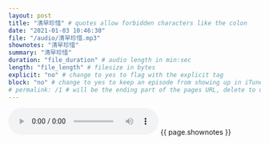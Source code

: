 ```yaml
---
layout: post
title: "清早珍惜" # quotes allow forbidden characters like the colon
date: "2021-01-03 10:46:30"
file: "/audio/清早珍惜.mp3"
shownotes: "清早珍惜"
summary: "清早珍惜"
duration: "file_duration" # audio length in min:sec
length: "file_length" # filesize in bytes
explicit: "no" # change to yes to flag with the explicit tag
block: "no" # change to yes to keep an episode from showing up in iTunes
# permalink: /1 # will be the ending part of the pages URL, delete to default to the title
---
```


<audio controls>
<source src="{{site.url}}{{site.baseurl}}{{ page.file }}" type="audio/x-mp3">
Your browser does not support the audio element.
</audio>
{{ page.shownotes }}
